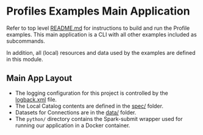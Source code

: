 # Profiles Examples Main Application

Refer to top level [README.md](../README.md) for instructions to build and run the Profile examples.
This main application is a CLI with all other examples included as subcommands.

In addition, all (local) resources and data used by the examples are defined in this module.

## Main App Layout
* The logging configuration for this project is controlled by the [logback.xml](./src/main/resources/logback.xml) file.
* The Local Catalog contents are defined in the [spec/](src/main/resources/spec) folder.
* Datasets for Connections are in the [data/](src/main/resources/data) folder.
* The `python/` directory contains the Spark-submit wrapper used for running our application in a Docker container.
